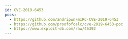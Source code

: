 ```yaml
---
id: CVE-2019-6453
pocs:
  - https://github.com/andripwn/mIRC-CVE-2019-6453
  - https://github.com/proofofcalc/cve-2019-6453-poc
  - https://www.exploit-db.com/raw/46392
---
```

